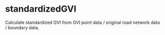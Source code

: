 # standardizedGVI
Calculate standardized GVI from GVI point data / original road network data / boundary data.

